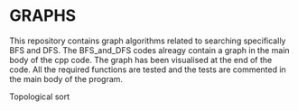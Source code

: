 # GRAPHS
This repository contains graph algorithms related to searching specifically BFS and DFS.
The BFS_and_DFS codes alreagy contain a graph in the main body of the cpp code. The graph has been visualised at the end of the code.
All the required functions are tested and the tests are commented in the main body of the program.

Topological sort
